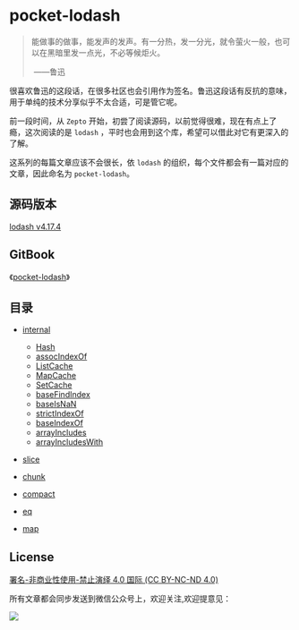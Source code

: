 # pocket-lodash

> 能做事的做事，能发声的发声。有一分热，发一分光，就令萤火一般，也可以在黑暗里发一点光，不必等候炬火。
>
> ​																					——鲁迅

很喜欢鲁迅的这段话，在很多社区也会引用作为签名。鲁迅这段话有反抗的意味，用于单纯的技术分享似乎不太合适，可是管它呢。

前一段时间，从 `Zepto` 开始，初尝了阅读源码，以前觉得很难，现在有点上了瘾，这次阅读的是 `lodash` ，平时也会用到这个库，希望可以借此对它有更深入的了解。

这系列的每篇文章应该不会很长，依 `lodash` 的组织，每个文件都会有一篇对应的文章，因此命名为 `pocket-lodash`。

## 源码版本

[lodash v4.17.4](https://github.com/lodash/lodash)

## GitBook

《[pocket-lodash](https://www.gitbook.com/book/yeyuqiudeng/pocket-lodash/details)》

## 目录

* [internal]()
  * [Hash](internal/Hash.md)
  * [assocIndexOf](internal/assocIndexOf.md)
  * [ListCache](internal/ListCache.md)
  * [MapCache](internal/MapCache.md)
  * [SetCache](internal/SetCache.md)
  * [baseFindIndex](internal/baseFindIndex.md)
  * [baseIsNaN](eq.md)
  * [strictIndexOf](internal/strictIndexOf.md)
  * [baseIndexOf](internal/baseIndexOf.md)
  * [arrayIncludes](internal/arrayIncludes.md)
  * [arrayIncludesWith](internal/arrayIncludesWith.md)


* [slice](slice.md)
* [chunk](chunk.md)
* [compact](compact.md)
* [eq](eq.md)
* [map](map.md)

## License

[署名-非商业性使用-禁止演绎 4.0 国际 (CC BY-NC-ND 4.0)](http://creativecommons.org/licenses/by-nc-nd/4.0/)

所有文章都会同步发送到微信公众号上，欢迎关注,欢迎提意见：

  ![](https://raw.githubusercontent.com/yeyuqiudeng/resource/master/images/qrcode_front-end-article.jpg) 